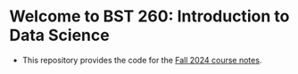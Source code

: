 # Welcome to BST 260: Introduction to Data Science 

* This repository provides the code for the [Fall 2024 course notes](https://datasciencelabs.github.io/2024/).

